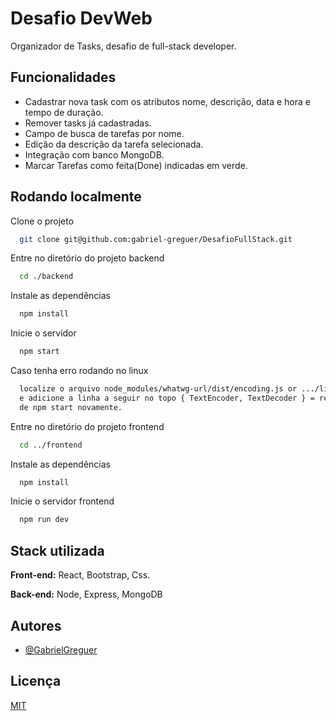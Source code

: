 
# Desafio DevWeb

Organizador de Tasks, desafio de full-stack developer. 


## Funcionalidades

- Cadastrar nova task com os atributos nome, descrição, data e hora e tempo de duração.
- Remover tasks já cadastradas.
- Campo de busca de tarefas por nome.
- Edição da descrição da tarefa selecionada.
- Integração com banco MongoDB.
- Marcar Tarefas como feita(Done) indicadas em verde.


## Rodando localmente

Clone o projeto

```bash
  git clone git@github.com:gabriel-greguer/DesafioFullStack.git
```

Entre no diretório do projeto backend

```bash
  cd ./backend
```

Instale as dependências

```bash
  npm install
```

Inicie o servidor

```bash
  npm start
```

Caso tenha erro rodando no linux

```bash
  localize o arquivo node_modules/whatwg-url/dist/encoding.js or .../lib/encoding.js
  e adicione a linha a seguir no topo { TextEncoder, TextDecoder } = require("util");
  de npm start novamente.
```


Entre no diretório do projeto frontend

```bash
  cd ../frontend
```

Instale as dependências

```bash
  npm install
```

Inicie o servidor frontend

```bash
  npm run dev
```


## Stack utilizada

**Front-end:** React, Bootstrap, Css.

**Back-end:** Node, Express, MongoDB


## Autores

- [@GabrielGreguer](https://github.com/gabriel-greguer)


## Licença

[MIT](https://choosealicense.com/licenses/mit/)

